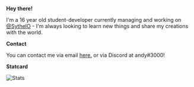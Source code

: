 **Hey there!**

I'm a 16 year old student-developer currently managing and working on [@SytheIO](https://twitter.com/SytheIO) - I'm always looking to learn new things and share my creations with the world.

**Contact**

You can contact me via email [here.](mailto:unresisting@riseup.net) or via Discord at andy#3000!

**Statcard**

![Stats](https://github-readme-stats.vercel.app/api?username=unresisting&bg_color=#FFFFFF&theme=radical&count_private=true)
